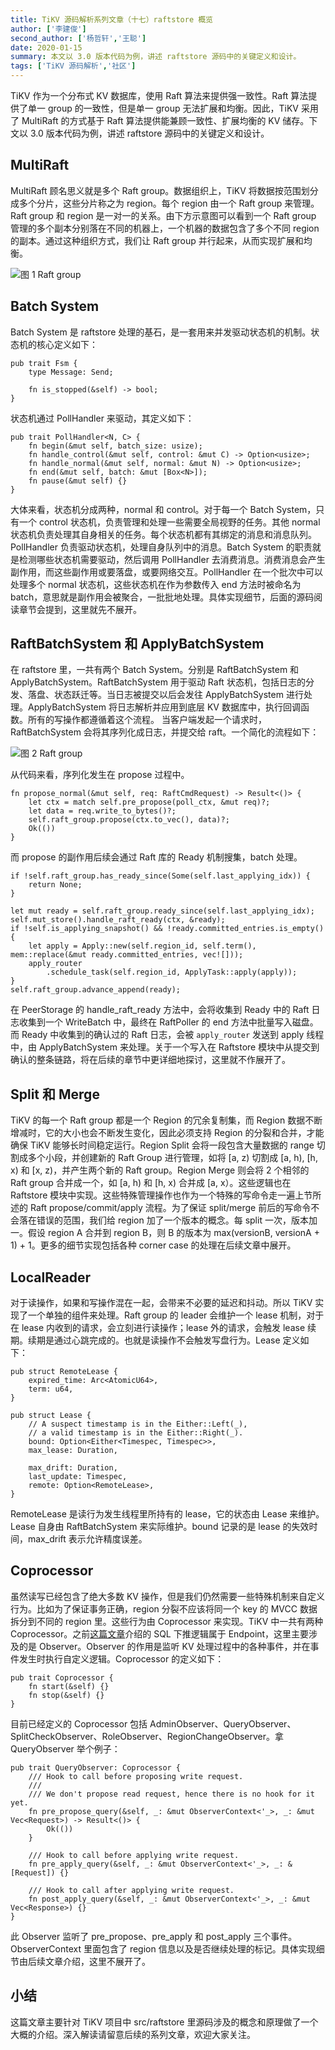 ```yaml
---
title: TiKV 源码解析系列文章（十七）raftstore 概览
author: ['李建俊']
second_author: ['杨哲轩','王聪']
date: 2020-01-15
summary: 本文以 3.0 版本代码为例，讲述 raftstore 源码中的关键定义和设计。
tags: ['TiKV 源码解析','社区']
---
```


TiKV 作为一个分布式 KV 数据库，使用 Raft 算法来提供强一致性。Raft 算法提供了单一 group 的一致性，但是单一 group 无法扩展和均衡。因此，TiKV 采用了 MultiRaft 的方式基于 Raft 算法提供能兼顾一致性、扩展均衡的 KV 储存。下文以 3.0 版本代码为例，讲述 raftstore 源码中的关键定义和设计。

## MultiRaft

MultiRaft 顾名思义就是多个 Raft group。数据组织上，TiKV 将数据按范围划分成多个分片，这些分片称之为 region。每个 region 由一个 Raft group 来管理。Raft group 和 region 是一对一的关系。由下方示意图可以看到一个 Raft group 管理的多个副本分别落在不同的机器上，一个机器的数据包含了多个不同 region 的副本。通过这种组织方式，我们让 Raft group 并行起来，从而实现扩展和均衡。

![图 1 Raft group](media/tikv-source-code-reading-17/1.png)

## Batch System

Batch System 是 raftstore 处理的基石，是一套用来并发驱动状态机的机制。状态机的核心定义如下：

```
pub trait Fsm {
    type Message: Send;
 
    fn is_stopped(&self) -> bool;
}
```

状态机通过 PollHandler 来驱动，其定义如下：

```
pub trait PollHandler<N, C> {
    fn begin(&mut self, batch_size: usize);
    fn handle_control(&mut self, control: &mut C) -> Option<usize>;
    fn handle_normal(&mut self, normal: &mut N) -> Option<usize>;
    fn end(&mut self, batch: &mut [Box<N>]);
    fn pause(&mut self) {}
}
```

大体来看，状态机分成两种，normal 和 control。对于每一个 Batch System，只有一个 control 状态机，负责管理和处理一些需要全局视野的任务。其他 normal 状态机负责处理其自身相关的任务。每个状态机都有其绑定的消息和消息队列。PollHandler 负责驱动状态机，处理自身队列中的消息。Batch System 的职责就是检测哪些状态机需要驱动，然后调用 PollHandler 去消费消息。消费消息会产生副作用，而这些副作用或要落盘，或要网络交互。PollHandler 在一个批次中可以处理多个 normal 状态机，这些状态机在作为参数传入 end 方法时被命名为 batch，意思就是副作用会被聚合，一批批地处理。具体实现细节，后面的源码阅读章节会提到，这里就先不展开。

## RaftBatchSystem 和 ApplyBatchSystem

在 raftstore 里，一共有两个 Batch System。分别是 RaftBatchSystem 和 ApplyBatchSystem。RaftBatchSystem 用于驱动 Raft 状态机，包括日志的分发、落盘、状态跃迁等。当日志被提交以后会发往 ApplyBatchSystem 进行处理。ApplyBatchSystem 将日志解析并应用到底层 KV 数据库中，执行回调函数。所有的写操作都遵循着这个流程。
当客户端发起一个请求时，RaftBatchSystem 会将其序列化成日志，并提交给 raft。一个简化的流程如下：

![图 2 Raft group](media/tikv-source-code-reading-17/2.png)

从代码来看，序列化发生在 propose 过程中。

```
fn propose_normal(&mut self, req: RaftCmdRequest) -> Result<()> {
    let ctx = match self.pre_propose(poll_ctx, &mut req)?;
    let data = req.write_to_bytes()?;
    self.raft_group.propose(ctx.to_vec(), data)?;
    Ok(())
}
```

而 propose 的副作用后续会通过 Raft 库的 Ready 机制搜集，batch 处理。

```
if !self.raft_group.has_ready_since(Some(self.last_applying_idx)) {
    return None;
}
 
let mut ready = self.raft_group.ready_since(self.last_applying_idx);
self.mut_store().handle_raft_ready(ctx, &ready);
if !self.is_applying_snapshot() && !ready.committed_entries.is_empty() {
    let apply = Apply::new(self.region_id, self.term(), mem::replace(&mut ready.committed_entries, vec![]));
    apply_router
        .schedule_task(self.region_id, ApplyTask::apply(apply));
}
self.raft_group.advance_append(ready);
```

在 PeerStorage 的 handle_raft_ready 方法中，会将收集到 Ready 中的 Raft 日志收集到一个 WriteBatch 中，最终在 RaftPoller 的 end 方法中批量写入磁盘。而 Ready 中收集到的确认过的 Raft 日志，会被 `apply_router` 发送到 apply 线程中，由 ApplyBatchSystem 来处理。关于一个写入在 Raftstore 模块中从提交到确认的整条链路，将在后续的章节中更详细地探讨，这里就不作展开了。

## Split 和 Merge

TiKV 的每一个 Raft group 都是一个 Region 的冗余复制集，而 Region 数据不断增减时，它的大小也会不断发生变化，因此必须支持 Region 的分裂和合并，才能确保 TiKV 能够长时间稳定运行。Region Split 会将一段包含大量数据的 range 切割成多个小段，并创建新的 Raft Group 进行管理，如将 [a, z) 切割成 [a, h), [h, x) 和 [x, z)，并产生两个新的 Raft group。Region Merge 则会将 2 个相邻的 Raft group 合并成一个，如 [a, h) 和 [h, x) 合并成 [a, x）。这些逻辑也在 Raftstore 模块中实现。这些特殊管理操作也作为一个特殊的写命令走一遍上节所述的 Raft propose/commit/apply 流程。为了保证 split/merge 前后的写命令不会落在错误的范围，我们给 region 加了一个版本的概念。每 split 一次，版本加一。假设 region A 合并到 region B，则 B 的版本为 max(versionB, versionA + 1) + 1。更多的细节实现包括各种 corner case 的处理在后续文章中展开。

## LocalReader

对于读操作，如果和写操作混在一起，会带来不必要的延迟和抖动。所以 TiKV 实现了一个单独的组件来处理。Raft group 的 leader 会维护一个 lease 机制，对于在 lease 内收到的请求，会立刻进行读操作；lease 外的请求，会触发 lease 续期。续期是通过心跳完成的。也就是读操作不会触发写盘行为。Lease 定义如下：

```
pub struct RemoteLease {
    expired_time: Arc<AtomicU64>,
    term: u64,
}
 
pub struct Lease {
    // A suspect timestamp is in the Either::Left(_),
    // a valid timestamp is in the Either::Right(_).
    bound: Option<Either<Timespec, Timespec>>,
    max_lease: Duration,
 
    max_drift: Duration,
    last_update: Timespec,
    remote: Option<RemoteLease>,
}
```

RemoteLease 是读行为发生线程里所持有的 lease，它的状态由 Lease 来维护。Lease 自身由 RaftBatchSystem 来实际维护。bound 记录的是 lease 的失效时间，max_drift 表示允许精度误差。

## Coprocessor

虽然读写已经包含了绝大多数 KV 操作，但是我们仍然需要一些特殊机制来自定义行为。比如为了保证事务正确，region 分裂不应该将同一个 key 的 MVCC 数据拆分到不同的 region 里。这些行为由 Coprocessor 来实现。TiKV 中一共有两种 Coprocessor。之前[这篇文章](https://pingcap.com/blog-cn/tikv-source-code-reading-14/)介绍的 SQL 下推逻辑属于 Endpoint，这里主要涉及的是 Observer。Observer 的作用是监听 KV 处理过程中的各种事件，并在事件发生时执行自定义逻辑。Coprocessor 的定义如下：

```
pub trait Coprocessor {
    fn start(&self) {}
    fn stop(&self) {}
}
```

目前已经定义的 Coprocessor 包括 AdminObserver、QueryObserver、SplitCheckObserver、RoleObserver、RegionChangeObserver。拿 QueryObserver 举个例子：

```
pub trait QueryObserver: Coprocessor {
    /// Hook to call before proposing write request.
    ///
    /// We don't propose read request, hence there is no hook for it yet.
    fn pre_propose_query(&self, _: &mut ObserverContext<'_>, _: &mut Vec<Request>) -> Result<()> {
        Ok(())
    }
 
    /// Hook to call before applying write request.
    fn pre_apply_query(&self, _: &mut ObserverContext<'_>, _: &[Request]) {}
 
    /// Hook to call after applying write request.
    fn post_apply_query(&self, _: &mut ObserverContext<'_>, _: &mut Vec<Response>) {}
}
```

此 Observer 监听了 pre_propose、pre_apply 和 post_apply 三个事件。ObserverContext 里面包含了 region 信息以及是否继续处理的标记。具体实现细节由后续文章介绍，这里不展开了。

## 小结

这篇文章主要针对 TiKV 项目中 src/raftstore 里源码涉及的概念和原理做了一个大概的介绍。深入解读请留意后续的系列文章，欢迎大家关注。
